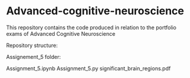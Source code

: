 # Advanced-cognitive-neuroscience
This repository contains the code produced in relation to the portfolio exams of Advanced Cognitive Neuroscience

Repository structure:

Assignement_5 folder:

Assignment_5.ipynb
Assignment_5.py
significant_brain_regions.pdf
